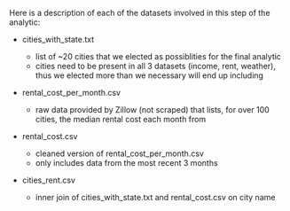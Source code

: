 Here is a description of each of the datasets involved in this step of the analytic:

* cities_with_state.txt
    - list of ~20 cities that we elected as possiblities for the final analytic
    - cities need to be present in all 3 datasets (income, rent, weather), thus we elected more than we necessary will end up including

* rental_cost_per_month.csv
    - raw data provided by Zillow (not scraped) that lists, for over 100 cities, the median rental cost each month from

* rental_cost.csv
    - cleaned version of rental_cost_per_month.csv
    - only includes data from the most recent 3 months

* cities_rent.csv
    - inner join of cities_with_state.txt and rental_cost.csv on city name
